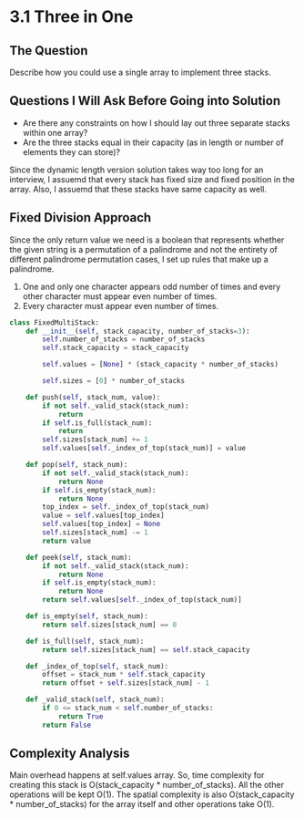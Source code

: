 
# 3.1 Three in One

## The Question
Describe how you could use a single array to implement three stacks.


## Questions I Will Ask Before Going into Solution
- Are there any constraints on how I should lay out three separate stacks within one array?
- Are the three stacks equal in their capacity (as in length or number of elements they can store)?

Since the dynamic length version solution takes way too long for an interview, I assuemd that every stack has fixed size and fixed position in the array. Also, I assuemd that these stacks have same capacity as well.

## Fixed Division Approach
Since the only return value we need is a boolean that represents whether the given string is a permutation of a palindrome and not the entirety of different palindrome permutation cases, I set up rules that make up a palindrome.
1. One and only one character appears odd number of times and every other character must appear even number of times.
2. Every character must appear even number of times.

```python
class FixedMultiStack:
    def __init__(self, stack_capacity, number_of_stacks=3):
        self.number_of_stacks = number_of_stacks
        self.stack_capacity = stack_capacity

        self.values = [None] * (stack_capacity * number_of_stacks)

        self.sizes = [0] * number_of_stacks

    def push(self, stack_num, value):
        if not self._valid_stack(stack_num):
            return
        if self.is_full(stack_num):
            return
        self.sizes[stack_num] += 1
        self.values[self._index_of_top(stack_num)] = value

    def pop(self, stack_num):
        if not self._valid_stack(stack_num):
            return None
        if self.is_empty(stack_num):
            return None
        top_index = self._index_of_top(stack_num)
        value = self.values[top_index]
        self.values[top_index] = None
        self.sizes[stack_num] -= 1
        return value

    def peek(self, stack_num):
        if not self._valid_stack(stack_num):
            return None
        if self.is_empty(stack_num):
            return None
        return self.values[self._index_of_top(stack_num)]

    def is_empty(self, stack_num):
        return self.sizes[stack_num] == 0

    def is_full(self, stack_num):
        return self.sizes[stack_num] == self.stack_capacity

    def _index_of_top(self, stack_num):
        offset = stack_num * self.stack_capacity
        return offset + self.sizes[stack_num] - 1

    def _valid_stack(self, stack_num):
        if 0 <= stack_num < self.number_of_stacks:
            return True
        return False
```
  

## Complexity Analysis
Main overhead happens at self.values array. So, time complexity for creating this stack is O(stack_capacity * number_of_stacks). All the other operations will be kept O(1).
The spatial complexity is also O(stack_capacity * number_of_stacks) for the array itself and other operations take O(1).

